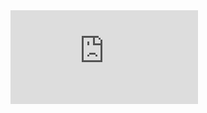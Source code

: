  

<iframe src="https://www.youtube.com/embed/59tlhDghFnA" frameborder="0" allow="autoplay; encrypted-media" allowfullscreen></iframe>

 
